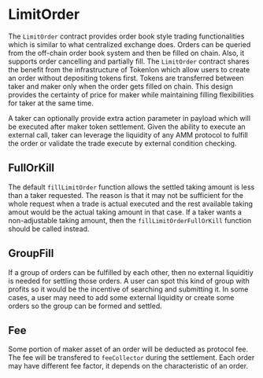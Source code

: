 # LimitOrder

The `LimitOrder` contract provides order book style trading functionalities which is similar to what centralized exchange does. Orders can be queried from the off-chain order book system and then be filled on chain. Also, it supports order cancelling and partially fill. The `LimitOrder` contract shares the benefit from the infrastructure of Tokenlon which allow users to create an order without depositing tokens first. Tokens are transferred between taker and maker only when the order gets filled on chain. This design provides the certainty of price for maker while maintaining filling flexibilities for taker at the same time.

A taker can optionally provide extra action parameter in payload which will be executed after maker token settlement. Given the ability to execute an external call, taker can leverage the liquidity of any AMM protocol to fulfill the order or validate the trade execute by external condition checking.

## FullOrKill

The default `fillLimitOrder` function allows the settled taking amount is less than a taker requested. The reason is that it may not be sufficient for the whole request when a trade is actual executed and the rest available taking amout would be the actual taking amount in that case. If a taker wants a non-adjustable taking amount, then the `fillLimitOrderFullOrKill` function should be called instead.


## GroupFill

If a group of orders can be fulfilled by each other, then no external liquiditiy is needed for settling those orders. A user can spot this kind of group with profits so it would be the incentive of searching and submitting it. In some cases, a user may need to add some external liquidity or create some orders so the group can be formed and settled.


## Fee

Some portion of maker asset of an order will be deducted as protocol fee. The fee will be transfered to `feeCollector` during the settlement. Each order may have different fee factor, it depends on the characteristic of an order.

